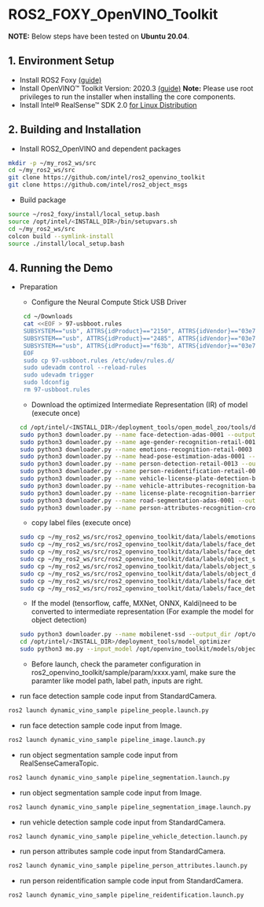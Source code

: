 # ROS2_FOXY_OpenVINO_Toolkit

**NOTE:** 
Below steps have been tested on **Ubuntu 20.04**.

## 1. Environment Setup
* Install ROS2 Foxy [(guide)](https://index.ros.org/doc/ros2/Installation/Foxy/Linux-Development-Setup/)
* Install OpenVINO™ Toolkit Version: 2020.3 [(guide)](https://software.intel.com/content/www/us/en/develop/tools/openvino-toolkit/download.html)
**Note:** Please use root privileges to run the installer when installing the core components.
* Install Intel® RealSense™ SDK 2.0 [for Linux Distribution](https://github.com/IntelRealSense/librealsense/blob/master/doc/distribution_linux.md)

## 2. Building and Installation

* Install ROS2_OpenVINO and dependent packages
```bash
mkdir -p ~/my_ros2_ws/src
cd ~/my_ros2_ws/src
git clone https://github.com/intel/ros2_openvino_toolkit
git clone https://github.com/intel/ros2_object_msgs
```
* Build package
```bash
source ~/ros2_foxy/install/local_setup.bash
source /opt/intel/<INSTALL_DIR>/bin/setupvars.sh
cd ~/my_ros2_ws/src
colcon build --symlink-install
source ./install/local_setup.bash
```

## 4. Running the Demo
* Preparation
	* Configure the Neural Compute Stick USB Driver 
	```bash
	 cd ~/Downloads
	 cat <<EOF > 97-usbboot.rules
	 SUBSYSTEM=="usb", ATTRS{idProduct}=="2150", ATTRS{idVendor}=="03e7", GROUP="users", MODE="0666", ENV{ID_MM_DEVICE_IGNORE}="1"
	 SUBSYSTEM=="usb", ATTRS{idProduct}=="2485", ATTRS{idVendor}=="03e7", GROUP="users", MODE="0666", ENV{ID_MM_DEVICE_IGNORE}="1"
	 SUBSYSTEM=="usb", ATTRS{idProduct}=="f63b", ATTRS{idVendor}=="03e7", GROUP="users", MODE="0666", ENV{ID_MM_DEVICE_IGNORE}="1"
	 EOF
	 sudo cp 97-usbboot.rules /etc/udev/rules.d/
	 sudo udevadm control --reload-rules
	 sudo udevadm trigger
	 sudo ldconfig
	 rm 97-usbboot.rules
	```
	* Download the optimized Intermediate Representation (IR) of model (execute once)

	```bash
	cd /opt/intel/<INSTALL_DIR>/deployment_tools/open_model_zoo/tools/downloader
	sudo python3 downloader.py --name face-detection-adas-0001 --output_dir /opt/openvino_toolkit/models/face_detection/output
	sudo python3 downloader.py --name age-gender-recognition-retail-0013 --output_dir /opt/openvino_toolkit/models/age-gender-recognition/output
	sudo python3 downloader.py --name emotions-recognition-retail-0003 --output_dir /opt/openvino_toolkit/models/emotions-recognition/output
	sudo python3 downloader.py --name head-pose-estimation-adas-0001 --output_dir /opt/openvino_toolkit/models/head-pose-estimation/output
	sudo python3 downloader.py --name person-detection-retail-0013 --output_dir /opt/openvino_toolkit/models/person-detection/output
	sudo python3 downloader.py --name person-reidentification-retail-0031 --output_dir /opt/openvino_toolkit/models/person-reidentification/output
	sudo python3 downloader.py --name vehicle-license-plate-detection-barrier-0106 --output_dir /opt/openvino_toolkit/models/vehicle-license-plate-detection/output
	sudo python3 downloader.py --name vehicle-attributes-recognition-barrier-0039 --output_dir /opt/openvino_toolkit/models/vehicle-attributes-recongnition/output
	sudo python3 downloader.py --name license-plate-recognition-barrier-0001 --output_dir /opt/openvino_toolkit/models/license-plate-recognition/output
	sudo python3 downloader.py --name road-segmentation-adas-0001 --output_dir /opt/openvino_toolkit/models/road-segmentation/output
	sudo python3 downloader.py --name person-attributes-recognition-crossroad-0230 --output_dir /opt/openvino_toolkit/models/person-attributes/output
	```
	* copy label files (execute once)
	```bash
	sudo cp ~/my_ros2_ws/src/ros2_openvino_toolkit/data/labels/emotions-recognition/FP32/emotions-recognition-retail-0003.labels /opt/openvino_toolkit/models/emotions-recognition/output/intel/emotions-recognition-retail-0003/FP32/
	sudo cp ~/my_ros2_ws/src/ros2_openvino_toolkit/data/labels/face_detection/face-detection-adas-0001.labels /opt/openvino_toolkit/models/face_detection/output/intel/face-detection-adas-0001/FP32/
	sudo cp ~/my_ros2_ws/src/ros2_openvino_toolkit/data/labels/face_detection/face-detection-adas-0001.labels /opt/openvino_toolkit/models/face_detection/output/intel/face-detection-adas-0001/FP16/
	sudo cp ~/my_ros2_ws/src/ros2_openvino_toolkit/data/labels/object_segmentation/frozen_inference_graph.labels /opt/openvino_toolkit/models/semantic-segmentation/output/FP32/
	sudo cp ~/my_ros2_ws/src/ros2_openvino_toolkit/data/labels/object_segmentation/frozen_inference_graph.labels /opt/openvino_toolkit/models/semantic-segmentation/output/FP16/
	sudo cp ~/my_ros2_ws/src/ros2_openvino_toolkit/data/labels/object_detection/vehicle-license-plate-detection-barrier-0106.labels /opt/openvino_toolkit/models/vehicle-license-plate-detection/output/intel/vehicle-license-plate-detection-barrier-0106/FP32
	sudo cp ~/my_ros2_ws/src/ros2_openvino_toolkit/data/labels/face_detection/face-detection-adas-0001.labels /opt/openvino_toolkit/models/face_detection/output/intel/face-detection-adas-0001/FP32/
	sudo cp ~/my_ros2_ws/src/ros2_openvino_toolkit/data/labels/face_detection/face-detection-adas-0001.labels /opt/openvino_toolkit/models/face_detection/output/intel/face-detection-adas-0001/FP16/
	```
	* If the model (tensorflow, caffe, MXNet, ONNX, Kaldi)need to be converted to intermediate representation (For example the model for object detection)
	 ```bash
	 sudo python3 downloader.py --name mobilenet-ssd --output_dir /opt/openvino_toolkit/models/object_detection/mobilenet_ssd/caffe/output
	 cd /opt/intel/<INSTALL_DIR>/deployment_tools/model_optimizer
	 sudo python3 mo.py --input_model /opt/openvino_toolkit/models/object_detection/mobilenet_ssd/caffe/output/public/mobilenet-ssd/mobilenet-ssd.caffemodel --output_dir /opt/openvino_toolkit/models/object_detection/mobilenet_ssd/caffe/output
	 ```
	 * Before launch, check the parameter configuration in ros2_openvino_toolkit/sample/param/xxxx.yaml, make sure the paramter like model path, label path, inputs are right.

* run face detection sample code input from StandardCamera. 
```bash
ros2 launch dynamic_vino_sample pipeline_people.launch.py
```
* run face detection sample code input from Image. 
```bash
ros2 launch dynamic_vino_sample pipeline_image.launch.py
```
* run object segmentation sample code input from RealSenseCameraTopic.
```bash
ros2 launch dynamic_vino_sample pipeline_segmentation.launch.py
```
* run object segmentation sample code input from Image.
```bash
ros2 launch dynamic_vino_sample pipeline_segmentation_image.launch.py
```
* run vehicle detection sample code input from StandardCamera. 
```bash
ros2 launch dynamic_vino_sample pipeline_vehicle_detection.launch.py
```
* run person attributes sample code input from StandardCamera.
```bash
ros2 launch dynamic_vino_sample pipeline_person_attributes.launch.py
```
* run person reidentification sample code input from StandardCamera.
```bash
ros2 launch dynamic_vino_sample pipeline_reidentification.launch.py
```



